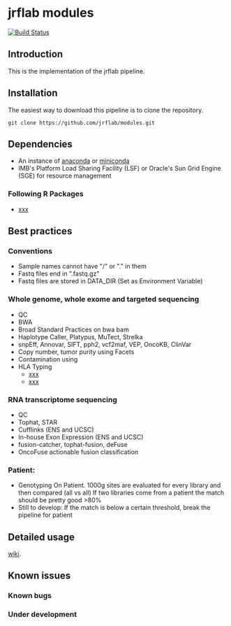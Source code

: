 # jrflab modules
[![Build Status](https://travis-ci.org/cBioPortal/cbioportal.svg?branch=master)](https://travis-ci.org/jrflab/modules)

## Introduction
This is the implementation of the jrflab pipeline.

## Installation
The easiest way to download this pipeline is to clone the repository.

```
git clone https://github.com/jrflab/modules.git
```

## Dependencies
- An instance of [anaconda](https://www.anaconda.com) or [miniconda](https://conda.io/en/latest/miniconda.html)
- IMB's Platform Load Sharing Facility (LSF) or Oracle's Sun Grid Engine (SGE) for resource management

### Following R Packages
- [xxx](https://)

## Best practices
	
### Conventions
- Sample names cannot have "/" or "." in them
- Fastq files end in ".fastq.gz"
- Fastq files are stored in DATA_DIR (Set as Environment Variable) 

### Whole genome, whole exome and targeted sequencing
- QC
- BWA
- Broad Standard Practices on bwa bam  
- Haplotype Caller, Platypus, MuTect, Strelka
- snpEff, Annovar, SIFT, pph2, vcf2maf, VEP, OncoKB, ClinVar
- Copy number, tumor purity using Facets
- Contamination using 
- HLA Typing
	* [xxx](http://)
	* [xxx](http://)  

### RNA transcriptome sequencing
- QC
- Tophat, STAR
- Cufflinks (ENS and UCSC)
- In-house Exon Expression (ENS and UCSC)
- fusion-catcher, tophat-fusion, deFuse
- OncoFuse actionable fusion classification

### Patient:
- Genotyping On Patient. 
	1000g sites are evaluated for every library and then compared (all vs all)
	If two libraries come from a patient the match should be pretty good >80%
- Still to develop:
	If the match is below a certain threshold, break the pipeline for patient

## Detailed usage
[wiki](https://github.com/jrflab/modules/wiki).

## Known issues

### Known bugs

### Under development
